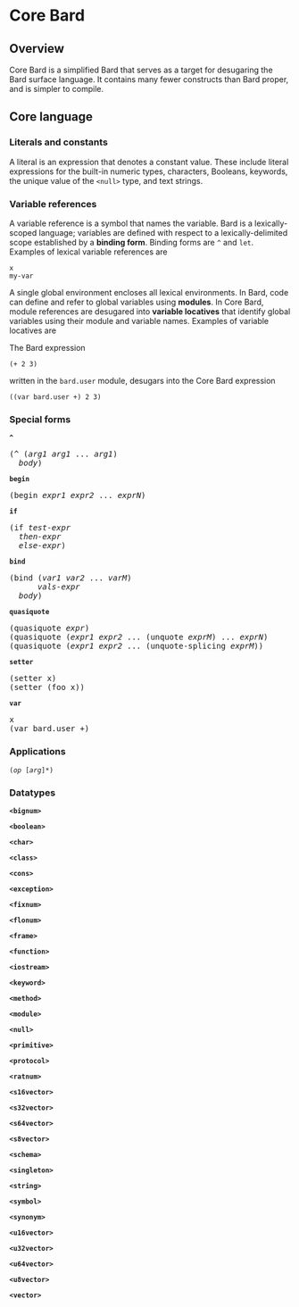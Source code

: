 # Core Bard

## Overview

Core Bard is a simplified Bard that serves as a target for desugaring the Bard surface language. It contains many fewer constructs than Bard proper, and is simpler to compile.

## Core language

### Literals and constants

A literal is an expression that denotes a constant value. These include literal expressions for the built-in numeric types, characters, Booleans, keywords, the unique value of the `<null>` type, and text strings.

### Variable references

A variable reference is a symbol that names the variable. Bard is a lexically-scoped language; variables are defined with respect to a lexically-delimited scope established by a **binding form**. Binding forms are `^` and `let`. Examples of lexical variable references are

    x
    my-var

A single global environment encloses all lexical environments. In Bard, code can define and refer to global variables using **modules**. In Core Bard, module references are desugared into **variable locatives** that identify global variables using their module and variable names. Examples of variable locatives are

The Bard expression

    (+ 2 3)
    
written in the `bard.user` module, desugars into the Core Bard expression

    ((var bard.user +) 2 3)

### Special forms

**`^`**

<pre>
(^ (<em>arg1</em> <em>arg1</em> ... <em>arg1</em>) 
  <em>body</em>)
</pre>

**`begin`**

<pre>
(begin <em>expr1</em> <em>expr2</em> ... <em>exprN</em>)
</pre>

**`if`**

<pre>
(if <em>test-expr</em>
  <em>then-expr</em>
  <em>else-expr</em>)
</pre>

**`bind`**

<pre>
(bind (<em>var1</em> <em>var2</em> ... <em>varM</em>) 
      <em>vals-expr</em>
  <em>body</em>)
</pre>

**`quasiquote`**

<pre>
(quasiquote <em>expr</em>)
(quasiquote (<em>expr1</em> <em>expr2</em> ... (unquote <em>exprM</em>) ... <em>exprN</em>)
(quasiquote (<em>expr1</em> <em>expr2</em> ... (unquote-splicing <em>exprM</em>))
</pre>

**`setter`**

<pre>
(setter x)
(setter (foo x))
</pre>

**`var`**

<pre>
x
(var bard.user +)
</pre>

### Applications

<code>(<em>op</em> [<em>arg</em>]*)</code>

### Datatypes

**`<bignum>`**

**`<boolean>`**

**`<char>`**

**`<class>`**

**`<cons>`**

**`<exception>`**

**`<fixnum>`**

**`<flonum>`**

**`<frame>`**

**`<function>`**

**`<iostream>`**

**`<keyword>`**

**`<method>`**

**`<module>`**

**`<null>`**

**`<primitive>`**

**`<protocol>`**

**`<ratnum>`**

**`<s16vector>`**

**`<s32vector>`**

**`<s64vector>`**

**`<s8vector>`**

**`<schema>`**

**`<singleton>`**

**`<string>`**

**`<symbol>`**

**`<synonym>`**

**`<u16vector>`**

**`<u32vector>`**

**`<u64vector>`**

**`<u8vector>`**

**`<vector>`**



